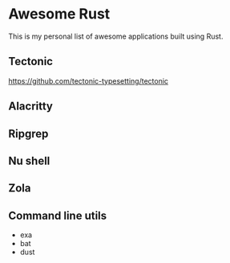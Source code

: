 # Awesome Rust

This is my personal list of awesome applications built using Rust.

## Tectonic

https://github.com/tectonic-typesetting/tectonic

## Alacritty

## Ripgrep

## Nu shell

## Zola

## Command line utils

- exa
- bat
- dust
